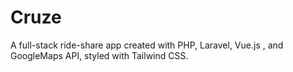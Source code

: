 # Cruze
A full-stack ride-share app created with PHP, Laravel, Vue.js , and GoogleMaps API, styled with Tailwind CSS.
